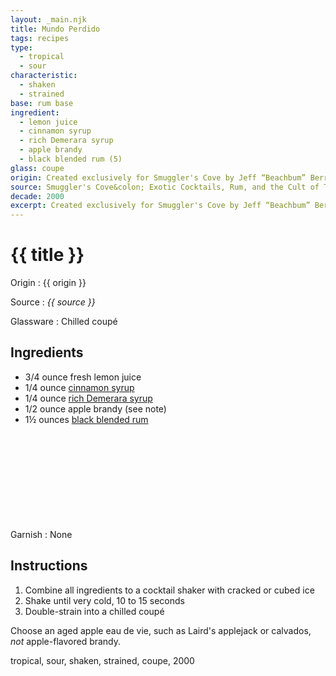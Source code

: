 ```yaml
---
layout: _main.njk
title: Mundo Perdido
tags: recipes
type:
  - tropical
  - sour
characteristic:
  - shaken
  - strained
base: rum base
ingredient:
  - lemon juice
  - cinnamon syrup
  - rich Demerara syrup
  - apple brandy
  - black blended rum (5)
glass: coupe
origin: Created exclusively for Smuggler's Cove by Jeff “Beachbum” Berry in 2009.
source: Smuggler's Cove&colon; Exotic Cocktails, Rum, and the Cult of Tiki
decade: 2000
excerpt: Created exclusively for Smuggler's Cove by Jeff “Beachbum” Berry in 2009.
---
```

<!-- markdownlint-disable MD025 -->
# {{ title }}
<!-- markdownlint-enable MD025 -->

Origin
  : {{ origin }}

Source
  : <cite><span data-pagefind-filter="Source">{{ source }}</span></cite>

Glassware
  : Chilled coupé

## Ingredients

* 3/4 ounce fresh lemon juice
* 1/4 ounce [cinnamon syrup](/mixes/cinnamon-syrup)
* 1/4 ounce [rich Demerara syrup](/mixes/2-1-simple-syrup)
* 1/2 ounce apple brandy (see note)
* 1&frac12; ounces [black blended rum](/11-rum-black-blended/)<icon-l space="1em" class="bigger" label="(5)"><span class="with-icon"><svg class="icon"><use href="/assets/images/icons/circle-5.svg#circle-5"></use></svg></span></icon-l>

Garnish
  : <span data-pagefind-filter="Garnish">None</span>

## Instructions

1. Combine all ingredients to a cocktail shaker with cracked or cubed ice
2. Shake until very cold, 10 to 15 seconds
3. Double-strain into a chilled coupé

<tiki-callout type="info">

  Choose an aged apple <span lang="fr">eau de vie</span>, such as Laird's applejack or calvados, *not* apple-flavored brandy.
</tiki-callout>

<div
  class="sr-only"
  data-cat[0]="Drink"
  data-type[0]="Tropical"
  data-type[1]="Sour"
  data-char[0]="Shaken"
  data-char[1]="Strained"
  data-base[0]="Rum/Cane spirits"
  data-ingredient[0]="Lemon juice"
  data-ingredient[1]="Cinnamon syrup"
  data-ingredient[2]="Rich Demerara syrup"
  data-ingredient[3]="Brandy, apple"
  data-ingredient[4]="Calvados"
  data-ingredient[5]="Black blended rum [5]"
  data-juice[0]="Lemon juice"
  data-syrup[0]="Cinnamon syrup"
  data-syrup[1]="Rich Demerara syrup"
  data-liquor[0]="Brandy, apple"
  data-liquor[1]="Calvados"
  data-liquor[2]="Black blended rum [5]"
  data-origin[0]="Jeff “Beachbum” Berry"
  data-origin[1]="Smuggler’s Cove"
  data-glass[0]="Coupé"
  data-decade[0]="2000"
  data-pagefind-filter="
    Category[data-cat[0]],
    Category[data-cat[0]],
    Type[data-type[0]],
    Type[data-type[1]],
    Characteristic[data-char[0]],
    Characteristic[data-char[1]],
    Base[data-base[0]],
    Ingredient[data-ingredient[0]],
    Ingredient[data-ingredient[1]],
    Ingredient[data-ingredient[2]],
    Ingredient[data-ingredient[3]],
    Ingredient[data-ingredient[4]],
    Ingredient[data-ingredient[5]],
    Juice[data-juice[0]],
    Syrup[data-syrup[0]],
    Syrup[data-syrup[1]],
    Liquor[data-liquor[0]],
    Liquor[data-liquor[1]],
    Liquor[data-liquor[2]],
    Origin[data-origin[0]],
    Origin[data-origin[1]],
    Glassware[data-glass[0]],
    Decade[data-decade[0]]
  "
>
</div>

<div class="keywords" aria-hidden>tropical, sour, shaken, strained, coupe, 2000</div>

